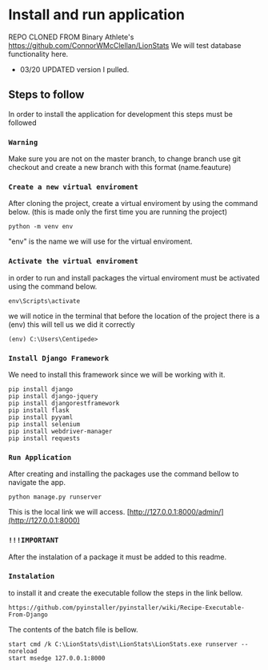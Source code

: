# Install and run application

REPO CLONED FROM Binary Athlete's https://github.com/ConnorWMcClellan/LionStats We will test database functionality here. 
- 03/20 UPDATED version I pulled.

## Steps to follow

In order to install the application for development this steps must be followed

### `Warning`

Make sure you are not on the master branch, to change branch use git checkout and create a new branch with this format (name.feauture)

### `Create a new virtual enviroment`

After cloning the project, create a virtual enviroment by using the command below. (this is made only the first time you are running the project)

```
python -m venv env
```

"env" is the name we will use for the virtual enviroment.

### `Activate the virtual enviroment`

in order to run and install packages the virtual enviroment must be activated using the command below.

```
env\Scripts\activate
```

we will notice in the terminal that before the location of the project there is a (env) this will tell us we did it correctly
```
(env) C:\Users\Centipede>
```


### `Install Django Framework`

We need to install this framework since we will be working with it. 

```
pip install django
pip install django-jquery
pip install djangorestframework
pip install flask
pip install pyyaml
pip install selenium
pip install webdriver-manager
pip install requests
```

### `Run Application`

After creating and installing the packages use the command bellow to navigate the app.
```
python manage.py runserver
```

This is the local link we will access.
[http://127.0.0.1:8000/admin/](http://127.0.0.1:8000)

### `!!!IMPORTANT`

After the instalation of a package it must be added to this readme.

### `Instalation`
to install it and create the executable follow the steps in the link bellow.
```
https://github.com/pyinstaller/pyinstaller/wiki/Recipe-Executable-From-Django
```
The contents of the batch file is bellow.


```
start cmd /k C:\LionStats\dist\LionStats\LionStats.exe runserver --noreload
start msedge 127.0.0.1:8000
```
